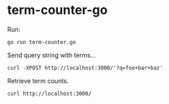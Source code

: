 term-counter-go
===============

Run:

    go run term-counter.go

Send query string with terms...

    curl -XPOST http://localhost:3000/'?q=foo+bar+baz'

Retrieve term counts.

    curl http://localhost:3000/

